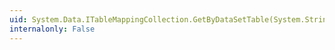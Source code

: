 ```yaml
---
uid: System.Data.ITableMappingCollection.GetByDataSetTable(System.String)
internalonly: False
---
```


